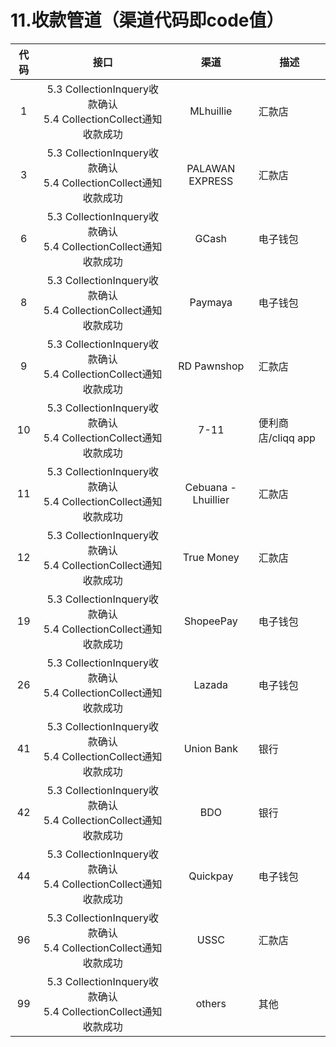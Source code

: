 # 11.收款管道（渠道代码即code值）

| 代码                       |   接口    | 渠道    |描述|
| :-------------------------: | :----------------------------------------: |:-----:| --------------------------------| 
|1|5.3 CollectionInquery收款确认 <br> 5.4 CollectionCollect通知收款成功|MLhuillie| 汇款店|
|3|5.3 CollectionInquery收款确认 <br> 5.4 CollectionCollect通知收款成功|PALAWAN EXPRESS| 汇款店|  
|6|5.3 CollectionInquery收款确认 <br> 5.4 CollectionCollect通知收款成功|GCash|电子钱包|  
|8|5.3 CollectionInquery收款确认 <br> 5.4 CollectionCollect通知收款成功|Paymaya|电子钱包|
|9|5.3 CollectionInquery收款确认 <br> 5.4 CollectionCollect通知收款成功|RD Pawnshop|汇款店|
|10|5.3 CollectionInquery收款确认 <br> 5.4 CollectionCollect通知收款成功|7-11|便利商店/cliqq app|
|11|5.3 CollectionInquery收款确认 <br> 5.4 CollectionCollect通知收款成功|Cebuana - Lhuillier|汇款店|
|12|5.3 CollectionInquery收款确认 <br> 5.4 CollectionCollect通知收款成功|True Money|汇款店|
|19|5.3 CollectionInquery收款确认 <br> 5.4 CollectionCollect通知收款成功|ShopeePay|电子钱包|
|26|5.3 CollectionInquery收款确认 <br> 5.4 CollectionCollect通知收款成功|Lazada|电子钱包|
|41|5.3 CollectionInquery收款确认 <br> 5.4 CollectionCollect通知收款成功|Union Bank|银行|
|42|5.3 CollectionInquery收款确认 <br> 5.4 CollectionCollect通知收款成功|BDO|银行|
|44|5.3 CollectionInquery收款确认 <br> 5.4 CollectionCollect通知收款成功|Quickpay|电子钱包|
|96|5.3 CollectionInquery收款确认 <br> 5.4 CollectionCollect通知收款成功|USSC|汇款店|
|99|5.3 CollectionInquery收款确认 <br> 5.4 CollectionCollect通知收款成功|others|其他|

